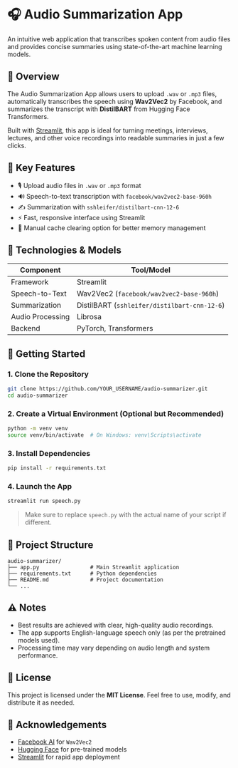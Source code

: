 # 🎧 Audio Summarization App

An intuitive web application that transcribes spoken content from audio files and provides concise summaries using state-of-the-art machine learning models.

## 📌 Overview

The Audio Summarization App allows users to upload `.wav` or `.mp3` files, automatically transcribes the speech using **Wav2Vec2** by Facebook, and summarizes the transcript with **DistilBART** from Hugging Face Transformers.

Built with [Streamlit](https://streamlit.io/), this app is ideal for turning meetings, interviews, lectures, and other voice recordings into readable summaries in just a few clicks.

## 🧠 Key Features

- 🎙️ Upload audio files in `.wav` or `.mp3` format
- 🔊 Speech-to-text transcription with `facebook/wav2vec2-base-960h`
- ✍️ Summarization with `sshleifer/distilbart-cnn-12-6`
- ⚡ Fast, responsive interface using Streamlit
- 🧹 Manual cache clearing option for better memory management

## 🔧 Technologies & Models

| Component        | Tool/Model                                   |
| ---------------- | -------------------------------------------- |
| Framework        | Streamlit                                    |
| Speech-to-Text   | Wav2Vec2 (`facebook/wav2vec2-base-960h`)     |
| Summarization    | DistilBART (`sshleifer/distilbart-cnn-12-6`) |
| Audio Processing | Librosa                                      |
| Backend          | PyTorch, Transformers                        |

## 🚀 Getting Started

### 1. Clone the Repository

```bash
git clone https://github.com/YOUR_USERNAME/audio-summarizer.git
cd audio-summarizer
```

### 2. Create a Virtual Environment (Optional but Recommended)

```bash
python -m venv venv
source venv/bin/activate  # On Windows: venv\Scripts\activate
```

### 3. Install Dependencies

```bash
pip install -r requirements.txt
```

### 4. Launch the App

```bash
streamlit run speech.py
```

> Make sure to replace `speech.py` with the actual name of your script if different.

## 📁 Project Structure

```
audio-summarizer/
├── app.py                # Main Streamlit application
├── requirements.txt      # Python dependencies
├── README.md             # Project documentation
└── ...
```

## ⚠️ Notes

- Best results are achieved with clear, high-quality audio recordings.
- The app supports English-language speech only (as per the pretrained models used).
- Processing time may vary depending on audio length and system performance.

## 🪪 License

This project is licensed under the **MIT License**. Feel free to use, modify, and distribute it as needed.

## 🙌 Acknowledgements

- [Facebook AI](https://ai.facebook.com/) for `Wav2Vec2`
- [Hugging Face](https://huggingface.co/) for pre-trained models
- [Streamlit](https://streamlit.io/) for rapid app deployment
